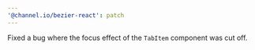 ```yaml
---
'@channel.io/bezier-react': patch
---
```


Fixed a bug where the focus effect of the `TabItem` component was cut off.
